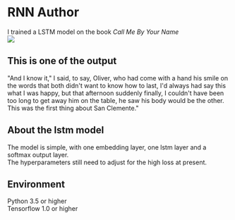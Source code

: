# RNN Author
I trained a LSTM model on the book _Call Me By Your Name_     
![](https://upload.wikimedia.org/wikipedia/en/7/77/Call_Me_By_Your_Name%2C_2007_book_cover.jpg)

## This is one of the output
"And I know it," I said, to say, Oliver, who had come with a hand his smile on the words that both didn't want to know 
how to last, I'd always had say this what I was happy, but that afternoon suddenly finally, I couldn't have been too long 
to get away him on the table, he saw his body would be the other. This was the first thing about San Clemente."

## About the lstm model
The model is simple, with one embedding layer, one lstm layer and a softmax output layer.   
The hyperparameters still need to adjust for the high loss at present.

## Environment
Python 3.5 or higher    
Tensorflow 1.0 or higher

